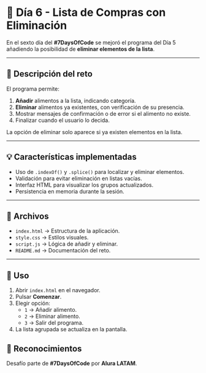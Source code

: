 # 📘 Día 6 - Lista de Compras con Eliminación

En el sexto día del **#7DaysOfCode** se mejoró el programa del Día 5 añadiendo la posibilidad de **eliminar elementos de la lista**.

---

## 📝 Descripción del reto
El programa permite:
1. **Añadir** alimentos a la lista, indicando categoría.
2. **Eliminar** alimentos ya existentes, con verificación de su presencia.
3. Mostrar mensajes de confirmación o de error si el alimento no existe.
4. Finalizar cuando el usuario lo decida.

La opción de eliminar solo aparece si ya existen elementos en la lista.

---

## 💡 Características implementadas
- Uso de `.indexOf()` y `.splice()` para localizar y eliminar elementos.
- Validación para evitar eliminación en listas vacías.
- Interfaz HTML para visualizar los grupos actualizados.
- Persistencia en memoria durante la sesión.

---

## 🚀 Archivos
- `index.html` → Estructura de la aplicación.
- `style.css` → Estilos visuales.
- `script.js` → Lógica de añadir y eliminar.
- `README.md` → Documentación del reto.

---

## 🧭 Uso
1. Abrir `index.html` en el navegador.
2. Pulsar **Comenzar**.
3. Elegir opción:
   - `1` → Añadir alimento.
   - `2` → Eliminar alimento.
   - `3` → Salir del programa.
4. La lista agrupada se actualiza en la pantalla.


## 🙌 Reconocimientos
Desafío parte de **#7DaysOfCode** por **Alura LATAM**.
